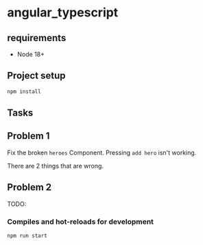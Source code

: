 # angular_typescript

## requirements

- Node 18+

## Project setup

```bash
npm install
```

## Tasks

## Problem 1

Fix the broken `heroes` Component. Pressing `add hero` isn't working.

There are 2 things that are wrong.

## Problem 2

TODO:

### Compiles and hot-reloads for development

```bash
npm run start
```
